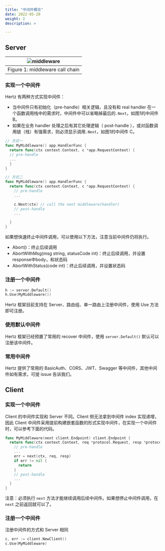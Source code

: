 ```yaml
---
title: "中间件概览"
date: 2022-05-20
weight: 2
description: >

---
```


## Server
|![middleware](/img/docs/hertz_middleware.png )|
|:--:|
|Figure 1: middleware call chain|

### 实现一个中间件
Hertz 有两种方式实现中间件：
- 当中间件只有初始化（pre-handle）相关逻辑，且没有和 real handler 在一个函数调用栈中的需求时，中间件中可以省略掉最后的`.Next`，如图1的中间件 B。
- 如果在业务 handler 处理之后有其它处理逻辑（ post-handle ），或对函数调用链（栈）有强需求，则必须显示调用`.Next`，如图1的中间件 C。
```go
// 方式一
func MyMiddleware() app.HandlerFunc {
  return func(ctx context.Context, c *app.RequestContext) {
  // pre-handle
  ...
  }
}

// 方式二
func MyMiddleware() app.HandlerFunc {
  return func(ctx context.Context, c *app.RequestContext) {
    // pre-handle
    ...

    c.Next(ctx) // call the next middleware(handler)
    // post-handle
    ...

  }
}
```

如果想快速终止中间件调用，可以使用以下方法，注意当前中间件仍将执行。
- Abort()：终止后续调用
- AbortWithMsg(msg string, statusCode int)：终止后续调用，并设置 response中body，和状态码
- AbortWithStatus(code int)：终止后续调用，并设置状态码

### 注册一个中间件
```go
h := server.Default()
h.Use(MyMiddleware())
```

Hertz 框架目前支持在 Server、路由组、单一路由上注册中间件，使用 Use 方法即可注册。

### 使用默认中间件
Hertz 框架已经预置了常用的 recover 中间件，使用 `server.Default()` 默认可以注册该中间件。

### 常用中间件
Hertz 提供了常用的 BasicAuth、CORS、JWT、Swagger 等中间件，其他中间件如有需求，可提 issue 告诉我们。

## Client

### 实现一个中间件
Client 的中间件实现和 Server 不同。Client 侧无法拿到中间件 index 实现递增，因此 Client 中间件采用提前构建嵌套函数的形式实现中间件，在实现一个中间件时，可以参考下面的代码。
```go
func MyMiddleware(next client.Endpoint) client.Endpoint {
  return func(ctx context.Context, req *protocol.Request, resp *protocol.Response) (err error) {
    // pre-handle
    ...
    err = next(ctx, req, resp)
    if err != nil {
      return
    }
    // post-handle
    ...
  }
}
```

注意：必须执行 `next` 方法才能继续调用后续中间件。如果想停止中间件调用，在 `next` 之前返回就可以了。

### 注册一个中间件
注册中间件的方式和 Server 相同
```go
c, err := client.NewClient()
c.Use(MyMiddleware)
```
